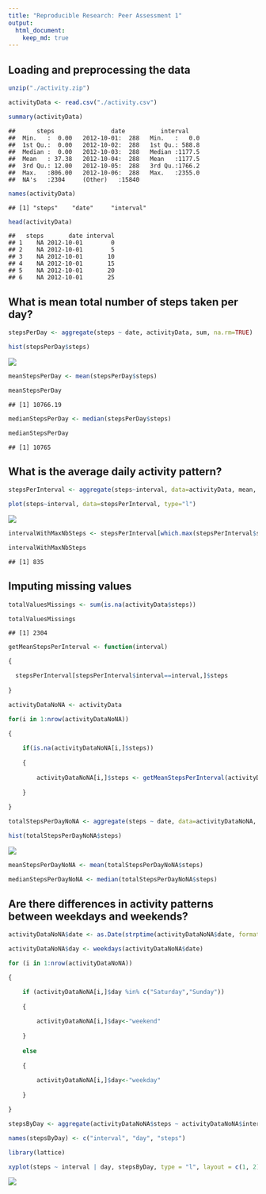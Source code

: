 ```yaml
---
title: "Reproducible Research: Peer Assessment 1"
output: 
  html_document:
    keep_md: true
---
```



## Loading and preprocessing the data




```r
unzip("./activity.zip")

activityData <- read.csv("./activity.csv")

summary(activityData)
```

```
##      steps                date          interval     
##  Min.   :  0.00   2012-10-01:  288   Min.   :   0.0  
##  1st Qu.:  0.00   2012-10-02:  288   1st Qu.: 588.8  
##  Median :  0.00   2012-10-03:  288   Median :1177.5  
##  Mean   : 37.38   2012-10-04:  288   Mean   :1177.5  
##  3rd Qu.: 12.00   2012-10-05:  288   3rd Qu.:1766.2  
##  Max.   :806.00   2012-10-06:  288   Max.   :2355.0  
##  NA's   :2304     (Other)   :15840
```

```r
names(activityData)
```

```
## [1] "steps"    "date"     "interval"
```

```r
head(activityData)
```

```
##   steps       date interval
## 1    NA 2012-10-01        0
## 2    NA 2012-10-01        5
## 3    NA 2012-10-01       10
## 4    NA 2012-10-01       15
## 5    NA 2012-10-01       20
## 6    NA 2012-10-01       25
```




## What is mean total number of steps taken per day?


```r
stepsPerDay <- aggregate(steps ~ date, activityData, sum, na.rm=TRUE)

hist(stepsPerDay$steps)
```

![](PA1_template_files/figure-html/unnamed-chunk-2-1.png)<!-- -->

```r
meanStepsPerDay <- mean(stepsPerDay$steps)

meanStepsPerDay
```

```
## [1] 10766.19
```

```r
medianStepsPerDay <- median(stepsPerDay$steps)

medianStepsPerDay
```

```
## [1] 10765
```




## What is the average daily activity pattern?


```r
stepsPerInterval <- aggregate(steps~interval, data=activityData, mean, na.rm=TRUE)

plot(steps~interval, data=stepsPerInterval, type="l")
```

![](PA1_template_files/figure-html/unnamed-chunk-3-1.png)<!-- -->

```r
intervalWithMaxNbSteps <- stepsPerInterval[which.max(stepsPerInterval$steps),]$interval

intervalWithMaxNbSteps
```

```
## [1] 835
```




## Imputing missing values


```r
totalValuesMissings <- sum(is.na(activityData$steps))

totalValuesMissings
```

```
## [1] 2304
```

```r
getMeanStepsPerInterval <- function(interval)

{

  stepsPerInterval[stepsPerInterval$interval==interval,]$steps
  
}

activityDataNoNA <- activityData

for(i in 1:nrow(activityDataNoNA))

{
    
    if(is.na(activityDataNoNA[i,]$steps))
    
    {
        
        activityDataNoNA[i,]$steps <- getMeanStepsPerInterval(activityDataNoNA[i,]$interval)
        
    }
    
}

totalStepsPerDayNoNA <- aggregate(steps ~ date, data=activityDataNoNA, sum)

hist(totalStepsPerDayNoNA$steps)
```

![](PA1_template_files/figure-html/unnamed-chunk-4-1.png)<!-- -->

```r
meanStepsPerDayNoNA <- mean(totalStepsPerDayNoNA$steps)

medianStepsPerDayNoNA <- median(totalStepsPerDayNoNA$steps)
```




## Are there differences in activity patterns between weekdays and weekends?


```r
activityDataNoNA$date <- as.Date(strptime(activityDataNoNA$date, format="%Y-%m-%d"))

activityDataNoNA$day <- weekdays(activityDataNoNA$date)

for (i in 1:nrow(activityDataNoNA)) 

{

    if (activityDataNoNA[i,]$day %in% c("Saturday","Sunday")) 
    
    {
    
        activityDataNoNA[i,]$day<-"weekend"
    
    }
    
    else
    
    {
    
        activityDataNoNA[i,]$day<-"weekday"
    
    }

}

stepsByDay <- aggregate(activityDataNoNA$steps ~ activityDataNoNA$interval + activityDataNoNA$day, activityDataNoNA, mean)

names(stepsByDay) <- c("interval", "day", "steps")

library(lattice)

xyplot(steps ~ interval | day, stepsByDay, type = "l", layout = c(1, 2), xlab = "Interval", ylab = "Number of steps")
```

![](PA1_template_files/figure-html/unnamed-chunk-5-1.png)<!-- -->

